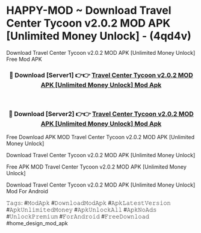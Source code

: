 # HAPPY-MOD ~ Download Travel Center Tycoon v2.0.2 MOD APK [Unlimited Money Unlock] - (4qd4v)
Download Travel Center Tycoon v2.0.2 MOD APK [Unlimited Money Unlock] Free Mod APK

<div align="center">
<h3>🔴 Download [Server1] 👉👉 <a href="https://apk-comot.site?title=Travel_Center_Tycoon_v2.0.2_MOD_APK_[Unlimited_Money_Unlock]">Travel Center Tycoon v2.0.2 MOD APK [Unlimited Money Unlock] Mod Apk</a></h3><br>

<h3>🔴 Download [Server2] 👉👉 <a href="https://apk-comot.site?title=Travel_Center_Tycoon_v2.0.2_MOD_APK_[Unlimited_Money_Unlock]">Travel Center Tycoon v2.0.2 MOD APK [Unlimited Money Unlock] Mod Apk</a></h3>
</div>


Free Download APK MOD Travel Center Tycoon v2.0.2 MOD APK [Unlimited Money Unlock]

Download Travel Center Tycoon v2.0.2 MOD APK [Unlimited Money Unlock] 

Free APK MOD Travel Center Tycoon v2.0.2 MOD APK [Unlimited Money Unlock] 

Download Travel Center Tycoon v2.0.2 MOD APK [Unlimited Money Unlock] Mod For Android

𝚃𝚊𝚐𝚜: #𝙼𝚘𝚍𝙰𝚙𝚔 #𝙳𝚘𝚠𝚗𝚕𝚘𝚊𝚍𝙼𝚘𝚍𝙰𝚙𝚔 #𝙰𝚙𝚔𝙻𝚊𝚝𝚎𝚜𝚝𝚅𝚎𝚛𝚜𝚒𝚘𝚗 #𝙰𝚙𝚔𝚄𝚗𝚕𝚒𝚖𝚒𝚝𝚎𝚍𝙼𝚘𝚗𝚎𝚢 #𝙰𝚙𝚔𝚄𝚗𝚕𝚘𝚌𝚔𝙰𝚕𝚕 #𝙰𝚙𝚔𝙽𝚘𝙰𝚍𝚜 #𝚄𝚗𝚕𝚘𝚌𝚔𝙿𝚛𝚎𝚖𝚒𝚞𝚖 #𝙵𝚘𝚛𝙰𝚗𝚍𝚛𝚘𝚒𝚍 #𝙵𝚛𝚎𝚎𝙳𝚘𝚠𝚗𝚕𝚘𝚊𝚍 #home_design_mod_apk